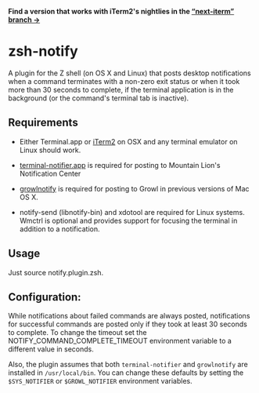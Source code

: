 **Find a version that works with iTerm2's nightlies in the
[“next-iterm” branch →](https://github.com/marzocchi/zsh-notify/tree/next-iterm)**

zsh-notify
=======

A plugin for the Z shell (on OS X and Linux) that posts desktop notifications
when a command terminates with a non-zero exit status or when it took more than
30 seconds to complete, if the terminal application is in the background (or
the command's terminal tab is inactive).

Requirements
---

- Either Terminal.app or [iTerm2][iterm2] on OSX and any terminal emulator on
  Linux should work.

- [terminal-notifier.app][terminal-notifier] is required for posting to
  Mountain Lion's Notification Center

- [growlnotify][growlnotify] is required for posting to Growl in previous
  versions of Mac OS X.

- notify-send (libnotify-bin) and xdotool are required for Linux systems.
  Wmctrl is optional and provides support for focusing the terminal in
  addition to a notification.


Usage
---

Just source notify.plugin.zsh.

Configuration:
---

While notifications about failed commands are always posted, notifications
for successful commands are posted only if they took at least 30 seconds to
complete. To change the timeout set the NOTIFY_COMMAND_COMPLETE_TIMEOUT
environment variable to a different value in seconds.

Also, the plugin assumes that both `terminal-notifier` and `growlnotify` are
installed in `/usr/local/bin`. You can change these defaults by setting the
`$SYS_NOTIFIER` or `$GROWL_NOTIFIER` environment variables.


[growlnotify]: http://growl.info/extras.php/#growlnotify
[terminal-notifier]: https://github.com/alloy/terminal-notifier 
[iterm2]: http://www.iterm2.com/

